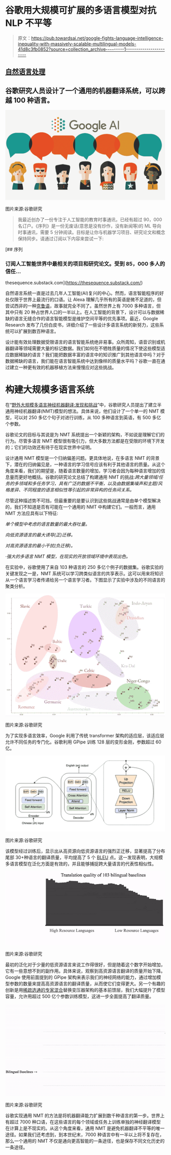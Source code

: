 # 谷歌用大规模可扩展的多语言模型对抗 NLP 不平等

> 原文：<https://pub.towardsai.net/google-fights-language-intelligence-inequality-with-massively-scalable-multilingual-models-41d8c3fb0852?source=collection_archive---------1----------------------->

## [自然语言处理](https://towardsai.net/p/category/nlp)

## 谷歌研究人员设计了一个通用的机器翻译系统，可以跨越 100 种语言。

![](img/7b148b0e86e455c9cc55c74a8d2f4517.png)

图片来源:谷歌研究

> 我最近创办了一份专注于人工智能的教育时事通讯，已经有超过 90，000 名订户。《序列》是一份无废话(意思是没有炒作，没有新闻等)的 ML 导向时事通讯，需要 5 分钟阅读。目标是让你与机器学习项目、研究论文和概念保持同步。请通过订阅以下内容来尝试一下:

[](https://thesequence.substack.com/) [## 序列

### 订阅人工智能世界中最相关的项目和研究论文。受到 85，000 多人的信任…

thesequence.substack.com](https://thesequence.substack.com/) 

自然语言系统一直是过去几年人工智能(AI)复兴的中心。然而，语言智能程序的好处仅限于世界上最流行的口语。让 Alexa 理解几乎所有的英语是微不足道的，但尝试西非的一种[克鲁语](https://en.wikipedia.org/wiki/Kru_languages)，故事就完全不同了。虽然世界上有 7000 多种语言，但其中只有 20 种占世界人口的一半以上。在人工智能的背景下，设计可以与数据稀缺的语言无缝合作的语言智能模型是维护空间平等的优先事项。最近，Google Research 发布了几份白皮书，详细介绍了一些设计多语言系统的新努力，这些系统可以扩展到数百种语言。

设计能有效处理数据受限语言的语言智能系统绝非易事。众所周知，语音识别或机器翻译等领域需要大量的标记数据。我们如何在不牺牲质量的情况下使这些模型适应数据稀缺的语言？我们能把数据丰富的语言中的知识推广到其他语言中吗？对于数据稀缺的语言，我们能在语言智能系统中达到像样的质量水平吗？谷歌一直在通过建立一种更有效的机器移植方法来慢慢应对这些挑战。

# 构建大规模多语言系统

在“[野外大规模多语言神经机器翻译:发现和挑战](https://arxiv.org/pdf/1907.05019.pdf)”中，谷歌研究人员提出了建立半通用神经机器翻译(NMT)模型的想法。具体来说，他们设计了一个单一的 NMT 模型，可以对 250 多亿个句子对进行训练，从 100 多种语言到英语，有 500 多亿个参数。

谷歌论文的目标与其说是为 NMT 系统提出一个新颖的架构，不如说是理解它们的行为。尽管多语言 NMT 模型很有吸引力，但大多数方法都是在受限的环境下开发的；它们的功效还有待于在现实世界中证明。

设计通用 NMT 模型是一个归纳偏差问题。更具体地说，在多语言 NMT 的背景下，潜在的归纳偏见是，一种语言的学习信号应该有利于其他语言的质量。从这个角度来看，我们的期望是，随着语言数量的增加，学习者会因为每种语言增加的信息量而更好地概括。谷歌的研究论文总结了构建通用 NMT 的挑战:*跨大量领域/任务的多领域和多任务学习，具有广泛的数据不平衡，以及由数据集噪声和主题/风格差异、不同程度的语言相似性等引起的非常异构的任务间关系。*

尽管这种描述势不可挡，但最重要的是要认识到这些挑战通常是由单个模型解决的，我们不知道是否有可能在一个通用的 NMT 中构建它们。一般而言，通用 NMT 方法应具有以下特征:

*单个模型中考虑的语言数量的最大吞吐量。*

*向低资源语言的最大诱导(正)迁移。*

*对高资源语言的最小干扰(负迁移)。*

*·强大的多语言 NMT 模型，在现实的开放领域环境中表现出色。*

在实验中，谷歌使用了来自 103 种语言的 250 多亿个例子的数据集。谷歌实验的关键发现之一是，NMT 系统可以学习跨类似语言的共享表示。这可以用来将知识从一个语言学习者传递给另一个语言学习者。下图显示了实验中涉及的不同语言的聚类分析。

![](img/bb9dcf62057cce99ab7c8196a2a26fd5.png)

图片来源:谷歌研究

为了实现多语言效率，Google 利用了传统 transformer 架构的适应层，该适应层允许不同任务的专门化。谷歌利用 GPipe 训练 128 层的变形金刚，参数超过 60 亿。

![](img/c975f951b2eae2dcd89723dce37881cd.png)

图片来源:谷歌研究

该模型经过训练后，显示出从高资源向低资源语言的强烈正迁移，显著提高了分布尾部 30+种语言的翻译质量，平均提高了 5 个 [BLEU](https://en.wikipedia.org/wiki/BLEU) 点。这一发现表明，大规模多语言模型在泛化方面是有效的，并且能够捕捉跨大量语言的代表性相似性。

![](img/bf1323079beae4431947b88b398170b0.png)

图片来源:谷歌研究

最初的泛化对于少量的低资源语言来说工作得很好，但是随着这个数字开始增加，它有一些意想不到的副作用。具体来说，观察到高资源语言翻译的质量开始下降。Google 使用前面提到的 GPipe 架构来表示我们的神经网络的能力，通过增加模型参数的数量来提高高资源语言的翻译质量，从而使它们变得更大。另一个有趣的创新是用[稀疏选通的专家混合](https://arxiv.org/abs/1701.06538)替换变压器架构的基本前馈层，我们大幅提升了模型容量，允许用超过 500 亿个参数训练模型，这进一步全面提高了翻译质量。

![](img/cfd9b4e32375982fb27b7a3d0c7036fa.png)

图片来源:谷歌研究

谷歌实现通用 NMT 的方法是将机器翻译能力扩展到数千种语言的第一步。世界上有超过 7000 种口语，在这些语言的每个领域或任务上训练单独的神经翻译模型在计算上是不现实的。从这个角度来看，通用 NMT 是避免机器翻译不平等的唯一途径。如果我们还考虑到，到本世纪末，7000 种语言中有一半以上将不复存在，那么一个通用的 NMT 不仅是通向更高智能的一条途径，也是保存不同文化历史的一条途径。